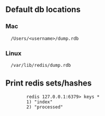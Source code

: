 <!--
Categories:
  - redis
Tags:
  - redis
-->

## Default db locations

### Mac

      /Users/<username>/dump.rdb

### Linux

      /var/lib/redis/dump.rdb

## Print redis sets/hashes

			redis 127.0.0.1:6379> keys *
			1) "index"
			2) "processed"
